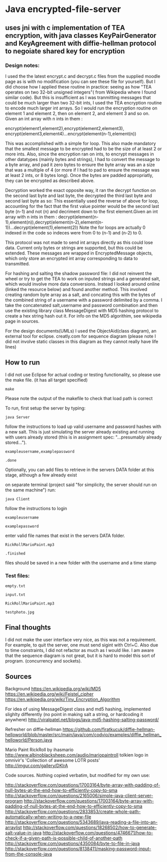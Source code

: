 # Java encrypted-file-server
## uses jni with c implementation of TEA encryption, with java classes KeyPairGenerator and KeyAgreement with diffie-hellman protocol to negoiate shared key for encryption

### Design notes:

I used the the latest encrypt.c and decrypt.c files from the supplied moodle page as is with no modification (you can see these file for yourself). But I did choose how I applied these routine in practice: seeing as how  "TEA operates on two 32-bit unsigned integers"( from Wikipedia where I found similar code). But this is insufficient as I was tranmitting messages that could be much larger than two 32-bit ints, I used the TEA encryption routine to encode much larger int arrays. So I would run the encryption routine on element 1 and element 2, then on element 2, and element 3 and so on. Given an int array with n ints in them :

encrypt(element1,element2),encrypt(element2,element3), encrypt(element3,element4)...encrypt(element(n-1),element(n))

This was accomplished with a simple for loop. This also made mandatory that the smallest message to be encrypted had to be the size of at least 2 or more ints.
Also, since the encryption ran on ints, to encrypt messages in other datatypes (mainly bytes and strings), I had to convert the message to a byte array, and pad it zero bytes to ensure the byte array was an a size that was a multiple of 4 (or more if I had to pad to ensure the message was at least 2 ints, or 8 bytes long).
Once the bytes are padded appropriatly, they can be encrypted as described above.


Decryption worked the exact opposite way, it ran the decrypt function on the second last byte and last byte, the decrypted the third last byte and second last byte as so:
This essentially used the reverse of above for loop, accounting for the fact that the first value pointer would be the second last byte (n-1) and not (n) and decriment down to the first element.Given an int array with n ints in them : decrypt(element(n-1),element(n)),decrypt(element(n-2),element(n-1))...decrypt(element(1),element(2))
Note the for loops are actually 0 indexed in the code so indeces were from 0 to (n-1) and (n-2) to 0.

This protocol was not made to send int arrays directly as this could lose data. Current only bytes or strings are supported, but this could be extended. These messages are wrapped in EncryptedMessage objects, which only store an encrypted int array corresponding to data to transmitted.

For hashing and salting the shadow password file: I did not reinvent the wheel or try to get the TEA to work on inputed strings and a generated salt, which would involve more data conversions. Instead I looked around online (linked the resource below) and found another method. This involved creating random byte array as a salt, and concating this with the bytes of the combined string of a username with a password delimited by a comma. I take the concatenated salt,username and password combination and then use the existing library class MessageDigest with MD5 hashing protocol to create a hex string hash out it. For info on the MD5 algorithim, see wikipedia page in sources.

For the design documents(UMLs) I used the ObjectAid(class diagram), an external tool for eclipse.
creatly.com for sequence diagram (please note I did not involve static classes in this diagram as they cannot really have life lines)



## How to run

I did not use Eclipse for actual coding or testing functionality, so please use the make file. (it has all target specified)

`make`

Please note the output of the makefile to check that load path is correct

To run, first setup the server by typing:

`java Server`

follow the instructions to load up valid username and password hashes with a new salt. This is just simulating the server already existing and running with users already stored (this is in assignment spec: "...presumably already stored...").

`exampleusername,examplepassword`

`.done`

Optionally, you can add files to retrieve in the servers DATA folder at this stage, although a few already exist

on separate terminal (project said "for simplicity, the server should run on the same machine") run:

`java Client`


follow the instructions to login

`exampleusername`

`examplepassword`


enter valid file names that exist in the servers DATA folder.

`RickRollMarioPaint.mp3`

`.finished`


files should be saved in a new folder with the username and a time stamp

### Test files:

`empty.txt`

`input.txt`

`RickRollMarioPaint.mp3`

`testphoto.jpg`

## Final thoughts
  I did not make the user interface very nice, as this was not a requirement. For example, to quit the server, one must send sigint with Ctrl+C.
  Also due to time constraints, I did not refactor as much as I would like. I am aware that the sequence diagram is not great, but it is hard to model this sort of program. (concurrency and sockets).

## Sources

Background
https://en.wikipedia.org/wiki/MD5
https://en.wikipedia.org/wiki/Feistel_cipher
https://en.wikipedia.org/wiki/Tiny_Encryption_Algorithm


For idea of using MessageDigest class and md5 hashing, implemented slighlty differently (no point in making salt a string, or hardcoding it anywhere)
http://viralpatel.net/blogs/java-md5-hashing-salting-password/

Refresher on diffie-hellman
https://github.com/firatkucuk/diffie-hellman-helloworld/blob/master/src/main/java/com/codvio/examples/diffie_hellman_helloworld/Person.java

Mario Paint RickRoll by ihasmario http://www.albinoblacksheep.com/audio/mariopaintroll
tolkien logo in omnivir's 'Collection of awesome LOTR posts' http://imgur.com/gallery/DKlrA

Code sources. Nothing copied verbatim, but modified for my own use:

http://stackoverflow.com/questions/17003164/byte-array-with-padding-of-null-bytes-at-the-end-how-to-efficiently-copy-to-sma
http://stackoverflow.com/questions/2165006/simple-java-client-server-program
http://stackoverflow.com/questions/17003164/byte-array-with-padding-of-null-bytes-at-the-end-how-to-efficiently-copy-to-sma
http://stackoverflow.com/questions/2833853/create-whole-path-automatically-when-writing-to-a-new-file
http://stackoverflow.com/questions/5343689/java-reading-a-file-into-an-arraylist
http://stackoverflow.com/questions/18268502/how-to-generate-salt-value-in-java
http://stackoverflow.com/questions/4746671/how-to-check-if-a-given-path-is-possible-child-of-another-path
http://stackoverflow.com/questions/4350084/byte-to-file-in-java
http://stackoverflow.com/questions/8138411/masking-password-input-from-the-console-java
